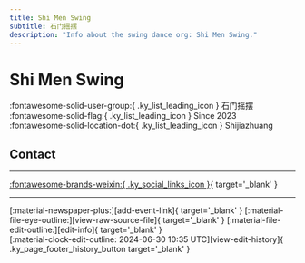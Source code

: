 ```yaml
---
title: Shi Men Swing
subtitle: 石门摇摆
description: "Info about the swing dance org: Shi Men Swing."
---
```


# Shi Men Swing

:fontawesome-solid-user-group:{ .ky_list_leading_icon } 石门摇摆  
:fontawesome-solid-flag:{ .ky_list_leading_icon } Since 2023  
:fontawesome-solid-location-dot:{ .ky_list_leading_icon } Shijiazhuang  


## Contact


---

 [:fontawesome-brands-weixin:{ .ky_social_links_icon }](# "石门摇摆Swing"){ target='_blank' }

---

<div class="ky_page_footer" markdown>
<div class="ky_page_footer_trailing" markdown="span">
[:material-newspaper-plus:][add-event-link]{ target='_blank' }
[:material-file-eye-outline:][view-raw-source-file]{ target='_blank' }
[:material-file-edit-outline:][edit-info]{ target='_blank' }
</div>
<div class="ky_page_footer_leading" markdown="span">
[:material-clock-edit-outline: 2024-06-30 10:35 UTC][view-edit-history]{ .ky_page_footer_history_button target='_blank' }
</div>
</div>

[add-event-link]: https://github.com/swingdance/events/issues/new?assignees=&labels=add+event&projects=&template=02-add_entity.yml&title=%5Bcn%5D%20%3CName%3E&region=cn&province=Hebei&city=Shijiazhuang&org_id=shi-men-swing "Add Event"
[view-raw-source-file]: https://github.com/swingdance/orgs/blob/main/cn/shi-men-swing.json "View Raw Source File"
[edit-info]: https://github.com/swingdance/orgs/issues/new?assignees=&labels=update+org&projects=&template=03-update_entity.yml&title=%5Bcn%5D%20Shi%20Men%20Swing&region=cn&id=shi-men-swing&name=Shi%20Men%20Swing "Edit Info"

[view-edit-history]: https://github.com/swingdance/orgs/commits/main/cn/shi-men-swing.json "View Edit History"
